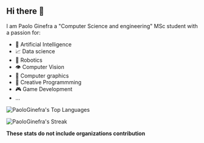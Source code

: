 ## Hi there 👋
I am Paolo Ginefra a "Computer Science and engineering" MSc student with a passion for:
- 🧠 Artificial Intelligence
- 📈 Data science
- 🦾 Robotics
- 👁️ Computer Vision
- 🗿 Computer graphics
- 💫 Creative Programmming
- 🎮 Game Development
- ...

<!--
**PaoloGinefra/PaoloGinefra** is a ✨ _special_ ✨ repository because its `README.md` (this file) appears on your GitHub profile.

Here are some ideas to get you started:

- 🔭 I’m currently working on ...
- 🌱 I’m currently learning ...
- 👯 I’m looking to collaborate on ...
- 🤔 I’m looking for help with ...
- 💬 Ask me about ...
- 📫 How to reach me: ...
- 😄 Pronouns: ...
- ⚡ Fun fact: ...
-->

![PaoloGinefra's Top Languages](https://github-readme-stats.vercel.app/api/top-langs/?username=PaoloGinefra&theme=dark&show_icons=true&hide_border=false&layout=compact)


![PaoloGinefra's Streak](https://github-readme-streak-stats.herokuapp.com/?user=PaoloGinefra&theme=dark&hide_border=false)

__These stats do not include organizations contribution__
